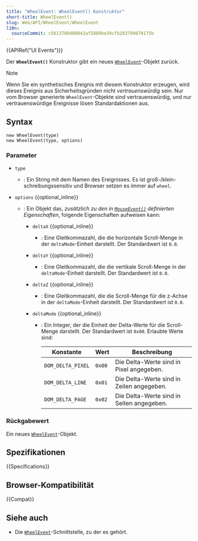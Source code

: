 ```yaml
---
title: "WheelEvent: WheelEvent() Konstruktor"
short-title: WheelEvent()
slug: Web/API/WheelEvent/WheelEvent
l10n:
  sourceCommit: c5613708408042af5889be39cfb203799879175b
---
```


{{APIRef("UI Events")}}

Der **`WheelEvent()`** Konstruktor gibt ein neues [`WheelEvent`](/de/docs/Web/API/WheelEvent)-Objekt zurück.

> [!NOTE]
> Wenn Sie ein synthetisches Ereignis mit diesem Konstruktor erzeugen, wird dieses Ereignis aus Sicherheitsgründen nicht _vertrauenswürdig_ sein.
> Nur vom Browser generierte `WheelEvent`-Objekte sind vertrauenswürdig, und nur vertrauenswürdige Ereignisse lösen Standardaktionen aus.

## Syntax

```js-nolint
new WheelEvent(type)
new WheelEvent(type, options)
```

### Parameter

- `type`
  - : Ein String mit dem Namen des Ereignisses.
    Es ist groß-/klein-schreibungssensitiv und Browser setzen es immer auf `wheel`.
- `options` {{optional_inline}}

  - : Ein Objekt das, _zusätzlich zu den in [`MouseEvent()`](/de/docs/Web/API/MouseEvent/MouseEvent) definierten Eigenschaften_, folgende Eigenschaften aufweisen kann:

    - `deltaX` {{optional_inline}}
      - : Eine Gleitkommazahl, die die horizontale Scroll-Menge in der `deltaMode`-Einheit darstellt.
        Der Standardwert ist `0.0`.
    - `deltaY` {{optional_inline}}
      - : Eine Gleitkommazahl, die die vertikale Scroll-Menge in der `deltaMode`-Einheit darstellt.
        Der Standardwert ist `0.0`.
    - `deltaZ` {{optional_inline}}
      - : Eine Gleitkommazahl, die die Scroll-Menge für die z-Achse in der `deltaMode`-Einheit darstellt.
        Der Standardwert ist `0.0`.
    - `deltaMode` {{optional_inline}}

      - : Ein Integer, der die Einheit der Delta-Werte für die Scroll-Menge darstellt. Der Standardwert ist `0x00`. Erlaubte Werte sind:

        | Konstante         | Wert   | Beschreibung                              |
        | ----------------- | ------ | ----------------------------------------- |
        | `DOM_DELTA_PIXEL` | `0x00` | Die Delta-Werte sind in Pixel angegeben.  |
        | `DOM_DELTA_LINE`  | `0x01` | Die Delta-Werte sind in Zeilen angegeben. |
        | `DOM_DELTA_PAGE`  | `0x02` | Die Delta-Werte sind in Seiten angegeben. |

### Rückgabewert

Ein neues [`WheelEvent`](/de/docs/Web/API/WheelEvent)-Objekt.

## Spezifikationen

{{Specifications}}

## Browser-Kompatibilität

{{Compat}}

## Siehe auch

- Die [`WheelEvent`](/de/docs/Web/API/WheelEvent)-Schnittstelle, zu der es gehört.
